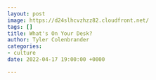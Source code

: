 ```yaml
---
layout: post
image: https://d24slhcvzhzz82.cloudfront.net/
tags: []
title: What's On Your Desk?
author: Tyler Colenbrander
categories:
- culture
date: 2022-04-17 19:00:00 +0000

---
```

